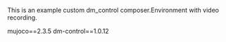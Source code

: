 This is an example custom dm_control composer.Environment with video recording.

mujoco==2.3.5
dm-control==1.0.12
